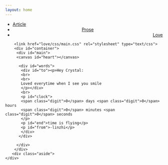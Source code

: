 ```yaml
---
layout: home
---
```


<div class="index-content love">
    <div class="section">
        <ul class="artical-cate">
            <li><a href="/"><span>Article</span></a></li>
            <li style="text-align:center"><a href="/prose"><span>Prose</span></a></li>
            <li class="on" style="text-align:right"><a href="/love"><span>Love</span></a></li>
        </ul>

        <link href="love/css/main.css" rel="stylesheet" type="text/css">
        <div id="container">
         <div id="main">
         <canvas id="heart"></canvas>

          <div id="words">
           <div id="to"><p>Hey Crystal:
           <br>
           <br>
           Loved everytime when I see you smile
           </p></div>
           <br>
           <p id="clock">
           <span class="digit">0</span> days <span class="digit">0</span> hours 
           <span class="digit">0</span> minutes <span class="digit">0</span> seconds
           </p>
           <p id="end">time is flying</p>
           <p id="from">-linzhi</p>
           </div>
          </div>

         </div>
        </div>
       <div class="aside">
    </div>
</div>

<script type="text/javascript" src="love/js/jquery.js"></script>
<script type="text/javascript" src="love/js/garden.js"></script>
<script type="text/javascript" src="love/js/main.js"></script>


